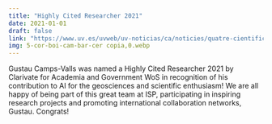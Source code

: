 ```yaml
---
title: "Highly Cited Researcher 2021"
date: 2021-01-01
draft: false
link: "https://www.uv.es/uvweb/uv-noticias/ca/noticies/quatre-cientifics-una-cientifica-universitat-valencia-elit-mundial-nombre-cites-seus-articles-1285973304159/Novetat.html?id=1286227264446&plantilla=UV_Noticies/Page/TPGDetaillNews"
img: 5-cor-boi-cam-bar-cer copia,0.webp
---
```


Gustau Camps-Valls was named a Highly Cited Researcher 2021 by Clarivate for Academia and Government WoS in recognition of his contribution to AI for the geosciences and scientific enthusiasm! We are all happy of being part of this great team at ISP, participating in inspiring research projects and promoting international collaboration networks, Gustau. Congrats!
